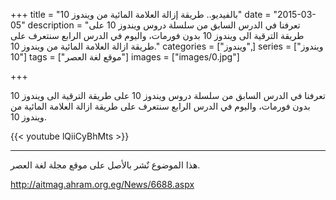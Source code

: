 +++
title = "بالفيديو.. طريقة إزالة العلامة المائية من ويندوز 10"
date = "2015-03-05"
description = "تعرفنا في الدرس السابق من سلسلة دروس ويندوز 10 على طريقة الترقية الى ويندوز 10 بدون فورمات، واليوم في الدرس الرابع سنتعرف على طريقة ازالة العلامة المائية من ويندوز 10."
categories = ["ويندوز",]
series = ["ويندوز 10"]
tags = ["موقع لغة العصر"]
images = ["images/0.jpg"]

+++

تعرفنا في الدرس السابق من سلسلة دروس ويندوز 10 على طريقة الترقية الى ويندوز 10 بدون فورمات، واليوم في الدرس الرابع سنتعرف على طريقة ازالة العلامة المائية من ويندوز 10.

{{< youtube lQiiCyBhMts >}}

---
هذا الموضوع نٌشر باﻷصل على موقع مجلة لغة العصر.

http://aitmag.ahram.org.eg/News/6688.aspx
